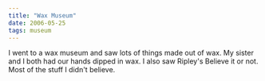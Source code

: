 ```yaml
---
title: "Wax Museum"
date: 2006-05-25
tags: museum
---
```


I went to a wax museum and saw lots of things made out of wax.  My sister and I both had our hands dipped in wax.  I also saw Ripley's Believe it or not.  Most of the stuff I didn't believe.
